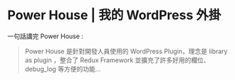 # Power House | 我的 WordPress 外掛
一句話講完 Power House :

> Power House 是針對開發人員使用的 WordPress Plugin，理念是 library as plugin ，整合了 Redux Framework 並擴充了許多好用的欄位、debug_log 等方便的功能...

<br><br><br>
